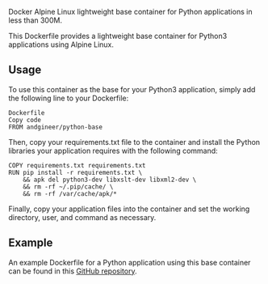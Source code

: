 Docker Alpine Linux lightweight base container for Python applications in less than 300M.

This Dockerfile provides a lightweight base container for Python3 applications using Alpine Linux. 

## Usage
To use this container as the base for your Python3 application, simply add the following line 
to your Dockerfile:

    Dockerfile
    Copy code
    FROM andgineer/python-base


Then, copy your requirements.txt file to the container and install the Python 
libraries your application requires with the following command:

    COPY requirements.txt requirements.txt
    RUN pip install -r requirements.txt \
        && apk del python3-dev libxslt-dev libxml2-dev \
        && rm -rf ~/.pip/cache/ \
        && rm -rf /var/cache/apk/*
    
Finally, copy your application files into the container and set the working directory, user, 
and command as necessary.

## Example

An example Dockerfile for a Python application using this base container can be found in 
this [GitHub repository](https://github.com/andgineer/docker-amazon-dash-button-hack/blob/master/Dockerfile).

